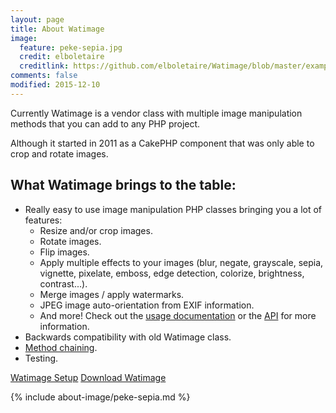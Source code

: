 ```yaml
---
layout: page
title: About Watimage
image:
  feature: peke-sepia.jpg
  credit: elboletaire
  creditlink: https://github.com/elboletaire/Watimage/blob/master/examples/files/LICENSE
comments: false
modified: 2015-12-10
---
```


Currently Watimage is a vendor class with multiple image manipulation methods
that you can add to any PHP project.

Although it started in 2011 as a CakePHP component that was only able to crop
and rotate images.


What Watimage brings to the table:
----------------------------------

- Really easy to use image manipulation PHP classes bringing you a lot of features:
  * Resize and/or crop images.
  * Rotate images.
  * Flip images.
  * Apply multiple effects to your images (blur, negate, grayscale, sepia,
    vignette, pixelate, emboss, edge detection, colorize, brightness,
    contrast...).
  * Merge images / apply watermarks.
  * JPEG image auto-orientation from EXIF information.
  * And more! Check out the [usage documentation](/usage) or the [API](/api) for
    more information.
- Backwards compatibility with old Watimage class.
- [Method chaining](https://en.wikipedia.org/wiki/Method_chaining).
- Testing.

<div markdown="0">
  <a href="{{ site.url }}/usage/setup.html" class="btn btn-info">Watimage Setup</a>
  <a href="https://github.com/elboletaire/Watimage" class="btn btn-success">Download Watimage</a>
</div>

{% include about-image/peke-sepia.md %}
